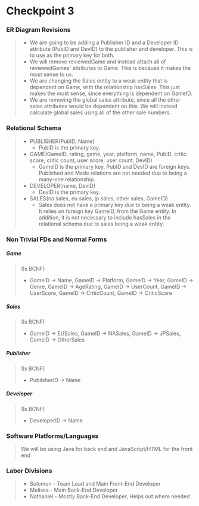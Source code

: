 # Checkpoint 3

### ER Diagram Revisions
> + We are going to be adding a Publisher ID and a Developer ID attribute (PubID and DevID) to the publisher and developer.  This is to use as the primary key for both.
> + We will remove reviewedGame and instead attach all of reviewedGames' attributes to Game.  This is because it makes the most sense to us.
> + We are changing the Sales entity to a weak entity that is dependent on Game, with the relationship hasSales.  This just makes the most sense, since everything is dependent on GameID.
> + We are removing the global sales attribute, since all the other sales attributes would be dependent on this.  We will instead calculate global sales using all of the other sale numbers.

### Relational Schema
> + PUBLISHER(PubID, Name)
>   + PubID is the primary key.
> + GAME(GameID, rating, game, year, platform, name, PubID, critic score, critic count, user score, user count, DevID)
>   + GameID is the primary key. PubID and DevID are foreign keys. Published and Made relations are not needed due to being a many-one relationship.
> + DEVELOPER(name, DevID)
>   + DevID is the primary key.
> + SALES(na sales, eu sales, jp sales, other sales, GameID)
>   + Sales does not have a primary key due to being a weak entity. It relies on foreign key GameID, from the Game entity. In addition, it is not necessary to include hasSales in the relational schema due to sales being a weak entity.

### Non Trivial FDs and Normal Forms
##### Game
> (Is BCNF)
> + GameID -> Name, GameID -> Platform, GameID -> Year, GameID -> Genre, GameID -> AgeRating, 
> GameID -> UserCount, GameID -> UserScore, GameID -> CriticCount, GameID -> CriticScore

##### Sales
> (Is BCNF)
> + GameID -> EUSales, GameID -> NASales, GameID -> JPSales, GameID -> OtherSales

##### Publisher
> (Is BCNF)
> + PublisherID -> Name

##### Developer
> (Is BCNF)
> + DeveloperID -> Name

### Software Platforms/Languages
> We will be using Java for back end and JavaScript/HTML for the front end

### Labor Divisions
> + Solomon - Team Lead and Main Front-End Developer
> + Melissa - Main Back-End Developer
> + Nathaniel - Mostly Back-End Developer, Helps out where needed
